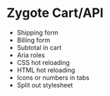 # Zygote Cart/API

- Shipping form
- Billing form
- Subtotal in cart
- Aria roles
- CSS hot reloading
- HTML hot reloading
- Icons or numbers in tabs
- Split out stylesheet
